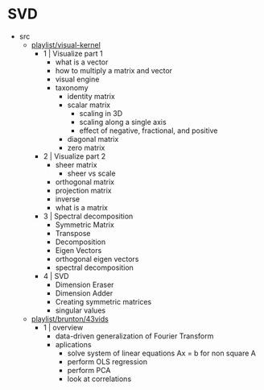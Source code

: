 # SVD

- src
  - [playlist/visual-kernel](https://www.youtube.com/playlist?list=PLWhu9osGd2dB9uMG5gKBARmk73oHUUQZS)
    - 1 | Visualize part 1
      - what is a vector
      - how to multiply a matrix and vector
      - visual engine
      - taxonomy
        - identity matrix
        - scalar matrix
          - scaling in 3D
          - scaling along a single axis
          - effect of negative, fractional, and positive
        - diagonal matrix
        - zero matrix
    - 2 | Visualize part 2
      - sheer matrix
        - sheer vs scale
      - orthogonal matrix
      - projection matrix
      - inverse
      - what is a matrix
    - 3 | Spectral decomposition
      - Symmetric Matrix
      - Transpose
      - Decomposition
      - Eigen Vectors
      - orthogonal eigen vectors
      - spectral decomposition
    - 4 | SVD
      - Dimension Eraser
      - Dimension Adder
      - Creating symmetric matrices
      - singular values
  - [playlist/brunton/43vids](https://www.youtube.com/playlist?list=PLMrJAkhIeNNSVjnsviglFoY2nXildDCcv)
    - 1 | overview
      - data-driven generalization of Fourier Transform
      - aplications
        - solve system of linear equations Ax = b for non square A
        - perform OLS regression
        - perform PCA
        - look at correlations
